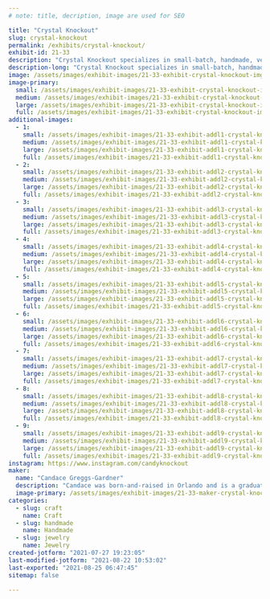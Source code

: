 ```yaml
---
# note: title, decription, image are used for SEO

title: "Crystal Knockout"
slug: crystal-knockout
permalink: /exhibits/crystal-knockout/
exhibit-id: 21-33
description: "Crystal Knockout specializes in small-batch, handmade, vegan nail polish in a variety of finishes."
description-long: "Crystal Knockout specializes in small-batch, handmade, vegan nail polish in a variety of colors and finishes. One of our most popular creations is thermochromic nail polish that changes colors with temperature! We&#039;ve also begun making magnetic nail polish that can be manipulated with a neodymium magnet to create ripples and stripes. In addition to nail polish, we offer a selection of jewelry and resin creations that are created with the same pigments and glitters we use in our polish, as well as some hand and nail care items."
image: /assets/images/exhibit-images/21-33-exhibit-crystal-knockout-img-6574a-large.jpg
image-primary: 
  small: /assets/images/exhibit-images/21-33-exhibit-crystal-knockout-img-6574a-small.jpg
  medium: /assets/images/exhibit-images/21-33-exhibit-crystal-knockout-img-6574a-medium.jpg
  large: /assets/images/exhibit-images/21-33-exhibit-crystal-knockout-img-6574a-large.jpg
  full: /assets/images/exhibit-images/21-33-exhibit-crystal-knockout-img-6574a-full.jpg
additional-images: 
  - 1:
    small: /assets/images/exhibit-images/21-33-exhibit-addl1-crystal-knockout-metamorphosispsycheblossom1-small.jpg
    medium: /assets/images/exhibit-images/21-33-exhibit-addl1-crystal-knockout-metamorphosispsycheblossom1-medium.jpg
    large: /assets/images/exhibit-images/21-33-exhibit-addl1-crystal-knockout-metamorphosispsycheblossom1-large.jpg
    full: /assets/images/exhibit-images/21-33-exhibit-addl1-crystal-knockout-metamorphosispsycheblossom1-full.jpg
  - 2:
    small: /assets/images/exhibit-images/21-33-exhibit-addl2-crystal-knockout-metamorphosisspiritrevival1-small.jpg
    medium: /assets/images/exhibit-images/21-33-exhibit-addl2-crystal-knockout-metamorphosisspiritrevival1-medium.jpg
    large: /assets/images/exhibit-images/21-33-exhibit-addl2-crystal-knockout-metamorphosisspiritrevival1-large.jpg
    full: /assets/images/exhibit-images/21-33-exhibit-addl2-crystal-knockout-metamorphosisspiritrevival1-full.jpg
  - 3:
    small: /assets/images/exhibit-images/21-33-exhibit-addl3-crystal-knockout-photo-apr-25-3-06-25-am-small.jpg
    medium: /assets/images/exhibit-images/21-33-exhibit-addl3-crystal-knockout-photo-apr-25-3-06-25-am-medium.jpg
    large: /assets/images/exhibit-images/21-33-exhibit-addl3-crystal-knockout-photo-apr-25-3-06-25-am-large.jpg
    full: /assets/images/exhibit-images/21-33-exhibit-addl3-crystal-knockout-photo-apr-25-3-06-25-am-full.jpg
  - 4:
    small: /assets/images/exhibit-images/21-33-exhibit-addl4-crystal-knockout-photo-aug-31-2-10-49-pm-small.jpg
    medium: /assets/images/exhibit-images/21-33-exhibit-addl4-crystal-knockout-photo-aug-31-2-10-49-pm-medium.jpg
    large: /assets/images/exhibit-images/21-33-exhibit-addl4-crystal-knockout-photo-aug-31-2-10-49-pm-large.jpg
    full: /assets/images/exhibit-images/21-33-exhibit-addl4-crystal-knockout-photo-aug-31-2-10-49-pm-full.jpg
  - 5:
    small: /assets/images/exhibit-images/21-33-exhibit-addl5-crystal-knockout-photo-feb-20-8-31-11-pm-small.jpg
    medium: /assets/images/exhibit-images/21-33-exhibit-addl5-crystal-knockout-photo-feb-20-8-31-11-pm-medium.jpg
    large: /assets/images/exhibit-images/21-33-exhibit-addl5-crystal-knockout-photo-feb-20-8-31-11-pm-large.jpg
    full: /assets/images/exhibit-images/21-33-exhibit-addl5-crystal-knockout-photo-feb-20-8-31-11-pm-full.jpg
  - 6:
    small: /assets/images/exhibit-images/21-33-exhibit-addl6-crystal-knockout-photo-jan-22-6-00-23-pm-small.jpg
    medium: /assets/images/exhibit-images/21-33-exhibit-addl6-crystal-knockout-photo-jan-22-6-00-23-pm-medium.jpg
    large: /assets/images/exhibit-images/21-33-exhibit-addl6-crystal-knockout-photo-jan-22-6-00-23-pm-large.jpg
    full: /assets/images/exhibit-images/21-33-exhibit-addl6-crystal-knockout-photo-jan-22-6-00-23-pm-full.jpg
  - 7:
    small: /assets/images/exhibit-images/21-33-exhibit-addl7-crystal-knockout-photo-mar-11-9-55-06-am-small.jpg
    medium: /assets/images/exhibit-images/21-33-exhibit-addl7-crystal-knockout-photo-mar-11-9-55-06-am-medium.jpg
    large: /assets/images/exhibit-images/21-33-exhibit-addl7-crystal-knockout-photo-mar-11-9-55-06-am-large.jpg
    full: /assets/images/exhibit-images/21-33-exhibit-addl7-crystal-knockout-photo-mar-11-9-55-06-am-full.jpg
  - 8:
    small: /assets/images/exhibit-images/21-33-exhibit-addl8-crystal-knockout-photo-mar-28-9-23-17-am-small.jpg
    medium: /assets/images/exhibit-images/21-33-exhibit-addl8-crystal-knockout-photo-mar-28-9-23-17-am-medium.jpg
    large: /assets/images/exhibit-images/21-33-exhibit-addl8-crystal-knockout-photo-mar-28-9-23-17-am-large.jpg
    full: /assets/images/exhibit-images/21-33-exhibit-addl8-crystal-knockout-photo-mar-28-9-23-17-am-full.jpg
  - 9:
    small: /assets/images/exhibit-images/21-33-exhibit-addl9-crystal-knockout-photo-mar-28-9-23-22-am-small.jpg
    medium: /assets/images/exhibit-images/21-33-exhibit-addl9-crystal-knockout-photo-mar-28-9-23-22-am-medium.jpg
    large: /assets/images/exhibit-images/21-33-exhibit-addl9-crystal-knockout-photo-mar-28-9-23-22-am-large.jpg
    full: /assets/images/exhibit-images/21-33-exhibit-addl9-crystal-knockout-photo-mar-28-9-23-22-am-full.jpg
instagram: https://www.instagram.com/candyknockout
maker: 
  name: "Candace Greggs-Gardner"
  description: "Candace was born-and-raised in Orlando and is a graduate of William R. Boone High School and the University of Central Florida. She&#039;s a trained vocalist, an amateur computer techie, a caffeine addict, a kitty wrangler, and happily married to a fellow Orlando native. She began her career in creativity in 2013 when she opened a small business making crystallized goods, including cell phone cases, wedding cake toppers, and apparel. Soon after, her love of color drew her to start dabbling in nail polish and other cosmetics and Crystal Knockout was born. "
  image-primary: /assets/images/exhibit-images/21-33-maker-crystal-knockout-photo-nov-11-10-30-03-amsq-medium.jpg
categories: 
  - slug: craft
    name: Craft
  - slug: handmade
    name: Handmade
  - slug: jewelry
    name: Jewelry
created-jotform: "2021-07-27 19:23:05"
last-modified-jotform: "2021-08-22 10:53:02"
last-exported: "2021-08-25 06:47:45"
sitemap: false

---
```

